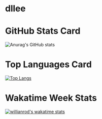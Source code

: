# dllee

# GitHub Stats Card
![Anurag's GitHub stats](https://github-readme-stats.vercel.app/api?username=dllee&show_icons=true&theme=dark)

# Top Languages Card
[![Top Langs](https://github-readme-stats.vercel.app/api/top-langs/?username=dllee&langs_count=8&theme=dark&layout=compact)](https://github.com/anuraghazra/github-readme-stats)

# Wakatime Week Stats
[![willianrod's wakatime stats](https://github-readme-stats.vercel.app/api/wakatime?username=jinsu)](https://github.com/anuraghazra/github-readme-stats)

